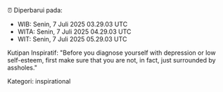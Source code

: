 ⏰ Diperbarui pada:
- WIB: Senin, 7 Juli 2025 03.29.03 UTC
- WITA: Senin, 7 Juli 2025 04.29.03 UTC
- WIT: Senin, 7 Juli 2025 05.29.03 UTC

Kutipan Inspiratif:
"Before you diagnose yourself with depression or low self-esteem, first make sure that you are not, in fact, just surrounded by assholes."


Kategori: inspirational

